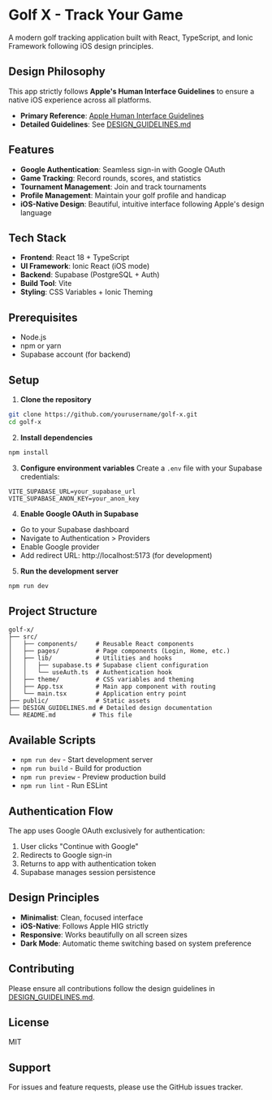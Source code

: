 # Golf X - Track Your Game

A modern golf tracking application built with React, TypeScript, and Ionic Framework following iOS design principles.

## Design Philosophy

This app strictly follows **Apple's Human Interface Guidelines** to ensure a native iOS experience across all platforms.

- **Primary Reference**: [Apple Human Interface Guidelines](https://developer.apple.com/design/human-interface-guidelines/)
- **Detailed Guidelines**: See [DESIGN_GUIDELINES.md](./DESIGN_GUIDELINES.md)

## Features

- **Google Authentication**: Seamless sign-in with Google OAuth
- **Game Tracking**: Record rounds, scores, and statistics
- **Tournament Management**: Join and track tournaments
- **Profile Management**: Maintain your golf profile and handicap
- **iOS-Native Design**: Beautiful, intuitive interface following Apple's design language

## Tech Stack

- **Frontend**: React 18 + TypeScript
- **UI Framework**: Ionic React (iOS mode)
- **Backend**: Supabase (PostgreSQL + Auth)
- **Build Tool**: Vite
- **Styling**: CSS Variables + Ionic Theming

## Prerequisites

- Node.js
- npm or yarn
- Supabase account (for backend)

## Setup

1. **Clone the repository**
```bash
git clone https://github.com/yourusername/golf-x.git
cd golf-x
```

2. **Install dependencies**
```bash
npm install
```

3. **Configure environment variables**
Create a `.env` file with your Supabase credentials:
```env
VITE_SUPABASE_URL=your_supabase_url
VITE_SUPABASE_ANON_KEY=your_anon_key
```

4. **Enable Google OAuth in Supabase**
- Go to your Supabase dashboard
- Navigate to Authentication > Providers
- Enable Google provider
- Add redirect URL: http://localhost:5173 (for development)

5. **Run the development server**
```bash
npm run dev
```

## Project Structure

```
golf-x/
├── src/
│   ├── components/     # Reusable React components
│   ├── pages/          # Page components (Login, Home, etc.)
│   ├── lib/            # Utilities and hooks
│   │   ├── supabase.ts # Supabase client configuration
│   │   └── useAuth.ts  # Authentication hook
│   ├── theme/          # CSS variables and theming
│   ├── App.tsx         # Main app component with routing
│   └── main.tsx        # Application entry point
├── public/             # Static assets
├── DESIGN_GUIDELINES.md # Detailed design documentation
└── README.md          # This file
```

## Available Scripts

- `npm run dev` - Start development server
- `npm run build` - Build for production
- `npm run preview` - Preview production build
- `npm run lint` - Run ESLint

## Authentication Flow

The app uses Google OAuth exclusively for authentication:
1. User clicks "Continue with Google"
2. Redirects to Google sign-in
3. Returns to app with authentication token
4. Supabase manages session persistence

## Design Principles

- **Minimalist**: Clean, focused interface
- **iOS-Native**: Follows Apple HIG strictly
- **Responsive**: Works beautifully on all screen sizes
- **Dark Mode**: Automatic theme switching based on system preference

## Contributing

Please ensure all contributions follow the design guidelines in [DESIGN_GUIDELINES.md](./DESIGN_GUIDELINES.md).

## License

MIT

## Support

For issues and feature requests, please use the GitHub issues tracker.